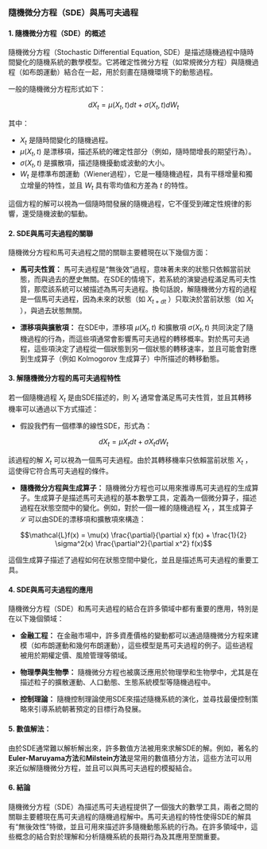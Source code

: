 ### 隨機微分方程（SDE）與馬可夫過程

#### 1. **隨機微分方程（SDE）的概述**

隨機微分方程（Stochastic Differential Equation, SDE）是描述隨機過程中隨時間變化的隨機系統的數學模型。它將確定性微分方程（如常規微分方程）與隨機過程（如布朗運動）結合在一起，用於刻畫在隨機環境下的動態過程。

一般的隨機微分方程形式如下：


```math
dX_t = \mu(X_t, t)dt + \sigma(X_t, t)dW_t
```


其中：
-  $`X_t`$  是隨時間變化的隨機過程。
-  $`\mu(X_t, t)`$  是漂移項，描述系統的確定性部分（例如，隨時間增長的期望行為）。
-  $`\sigma(X_t, t)`$  是擴散項，描述隨機擾動或波動的大小。
-  $`W_t`$  是標準布朗運動（Wiener過程），它是一種隨機過程，具有平穩增量和獨立增量的特性，並且  $`W_t`$  具有零均值和方差為  $`t`$  的特性。

這個方程的解可以視為一個隨時間發展的隨機過程，它不僅受到確定性規律的影響，還受隨機波動的驅動。

#### 2. **SDE與馬可夫過程的關聯**

隨機微分方程和馬可夫過程之間的關聯主要體現在以下幾個方面：

- **馬可夫性質：** 馬可夫過程是“無後效”過程，意味著未來的狀態只依賴當前狀態，而與過去的歷史無關。在SDE的情境下，若系統的演變過程滿足馬可夫性質，那麼該系統可以被描述為馬可夫過程。換句話說，解隨機微分方程的過程是一個馬可夫過程，因為未來的狀態（如  $`X_{t+dt}`$ ）只取決於當前狀態（如  $`X_t`$ ），與過去狀態無關。

- **漂移項與擴散項：** 在SDE中，漂移項  $`\mu(X_t, t)`$  和擴散項  $`\sigma(X_t, t)`$  共同決定了隨機過程的行為，而這些項通常會影響馬可夫過程的轉移概率。對於馬可夫過程，這些項決定了過程從一個狀態到另一個狀態的轉移速率，並且可能會對應到生成算子（例如 Kolmogorov 生成算子）中所描述的轉移動態。

#### 3. **解隨機微分方程的馬可夫過程特性**

若一個隨機過程  $`X_t`$  是由SDE描述的，則  $`X_t`$  通常會滿足馬可夫性質，並且其轉移機率可以通過以下方式描述：

- 假設我們有一個標準的線性SDE，形式為：


```math
dX_t = \mu X_t dt + \sigma X_t dW_t
```


該過程的解  $`X_t`$  可以視為一個馬可夫過程。由於其轉移機率只依賴當前狀態  $`X_t`$ ，這使得它符合馬可夫過程的條件。

- **隨機微分方程與生成算子：** 隨機微分方程也可以用來推導馬可夫過程的生成算子。生成算子是描述馬可夫過程的基本數學工具，定義為一個微分算子，描述過程在狀態空間中的變化。例如，對於一個一維的隨機過程  $`X_t`$ ，其生成算子  $`\mathcal{L}`$  可以由SDE的漂移項和擴散項來構造：


```math
\mathcal{L}f(x) = \mu(x) \frac{\partial}{\partial x} f(x) + \frac{1}{2} \sigma^2(x) \frac{\partial^2}{\partial x^2} f(x)
```


這個生成算子描述了過程如何在狀態空間中變化，並且是描述馬可夫過程的重要工具。

#### 4. **SDE與馬可夫過程的應用**

隨機微分方程（SDE）和馬可夫過程的結合在許多領域中都有重要的應用，特別是在以下幾個領域：

- **金融工程：** 在金融市場中，許多資產價格的變動都可以通過隨機微分方程來建模（如布朗運動和幾何布朗運動），這些模型是馬可夫過程的例子。這些過程被用於期權定價、風險管理等領域。
  
- **物理學與生物學：** 隨機微分方程也被廣泛應用於物理學和生物學中，尤其是在描述粒子的擴散運動、人口動態、生態系統模型等隨機過程中。

- **控制理論：** 隨機控制理論使用SDE來描述隨機系統的演化，並尋找最優控制策略來引導系統朝著預定的目標行為發展。

#### 5. **數值解法：**

由於SDE通常難以解析解出來，許多數值方法被用來求解SDE的解。例如，著名的**Euler-Maruyama方法**和**Milstein方法**是常用的數值積分方法，這些方法可以用來近似解隨機微分方程，並且可以與馬可夫過程的模擬結合。

#### 6. **結論**

隨機微分方程（SDE）為描述馬可夫過程提供了一個強大的數學工具，兩者之間的關聯主要體現在馬可夫過程的隨機過程解中。馬可夫過程的特性使得SDE的解具有“無後效性”特徵，並且可用來描述許多隨機動態系統的行為。在許多領域中，這些概念的結合對於理解和分析隨機系統的長期行為及其應用至關重要。